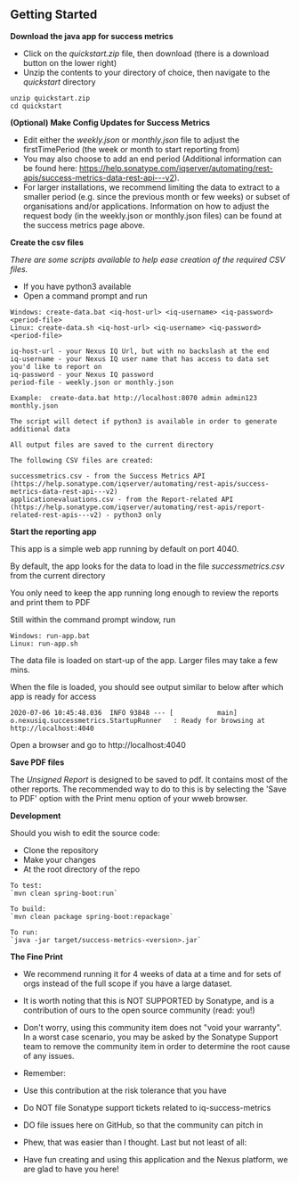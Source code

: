 
## Getting Started

**Download the java app for success metrics**
  * Click on the *quickstart.zip* file, then download (there is a download button on the lower right)
  * Unzip the contents to your directory of choice, then navigate to the *quickstart* directory

```
unzip quickstart.zip
cd quickstart
```

**(Optional) Make Config Updates for Success Metrics**

 * Edit either the *weekly.json* or *monthly.json* file to adjust the firstTimePeriod (the week or month to start reporting from) 
 * You may also choose to add an end period (Additional information can be found here: https://help.sonatype.com/iqserver/automating/rest-apis/success-metrics-data-rest-api---v2).
 * For larger installations, we recommend limiting the data to extract to a smaller period (e.g. since the previous month or few weeks) or subset of organisations and/or applications. Information on how to adjust the request body (in the weekly.json or monthly.json files) can be found at the success metrics page above.

**Create the csv files**

*There are some scripts available to help ease creation of the required CSV files.*
 
 * If you have python3 available
 * Open a command prompt and run 


```
Windows: create-data.bat <iq-host-url> <iq-username> <iq-password> <period-file>
Linux: create-data.sh <iq-host-url> <iq-username> <iq-password> <period-file>

iq-host-url - your Nexus IQ Url, but with no backslash at the end
iq-username - your Nexus IQ user name that has access to data set you'd like to report on
iq-password - your Nexus IQ password
period-file - weekly.json or monthly.json

Example:  create-data.bat http://localhost:8070 admin admin123 monthly.json

The script will detect if python3 is available in order to generate additional data

All output files are saved to the current directory

The following CSV files are created:

successmetrics.csv - from the Success Metrics API (https://help.sonatype.com/iqserver/automating/rest-apis/success-metrics-data-rest-api---v2)
applicationevaluations.csv - from the Report-related API (https://help.sonatype.com/iqserver/automating/rest-apis/report-related-rest-apis---v2) - python3 only

```

**Start the reporting app**
   
   This app is a simple web app running by default on port 4040. 
   
   By default, the app looks for the data to load in the file *successmetrics.csv* from the current directory

   You only need to keep the app running long enough to review the reports and print them to PDF

   Still within the command prompt window, run
```
Windows: run-app.bat  
Linux: run-app.sh
```

The data file is loaded on start-up of the app. Larger files may take a few mins.

When the file is loaded, you should see output similar to below after which app is ready for access

```
2020-07-06 10:45:48.036  INFO 93848 --- [           main] o.nexusiq.successmetrics.StartupRunner   : Ready for browsing at http://localhost:4040
```

Open a browser and go to http://localhost:4040

**Save PDF files**

The *Unsigned Report* is designed to be saved to pdf. It contains most of the other reports. The recommended way to do to this is by selecting the 'Save to PDF' option with the Print menu option of your wweb browser.

**Development**

Should you wish to edit the source code: 

  * Clone the repository
  * Make your changes
  * At the root directory of the repo
```
To test:
`mvn clean spring-boot:run`

To build:
`mvn clean package spring-boot:repackage`

To run:
`java -jar target/success-metrics-<version>.jar`
```

**The Fine Print**
* We recommend running it for 4 weeks of data at a time and for sets of orgs instead of the full scope if you have a large dataset.
* It is worth noting that this is NOT SUPPORTED by Sonatype, and is a contribution of ours to the open source community (read: you!)

* Don't worry, using this community item does not "void your warranty". In a worst case scenario, you may be asked by the Sonatype Support team to remove the community item in order to determine the root cause of any issues.

* Remember:

* Use this contribution at the risk tolerance that you have
* Do NOT file Sonatype support tickets related to iq-success-metrics
* DO file issues here on GitHub, so that the community can pitch in
* Phew, that was easier than I thought. Last but not least of all:

* Have fun creating and using this application and the Nexus platform, we are glad to have you here!
